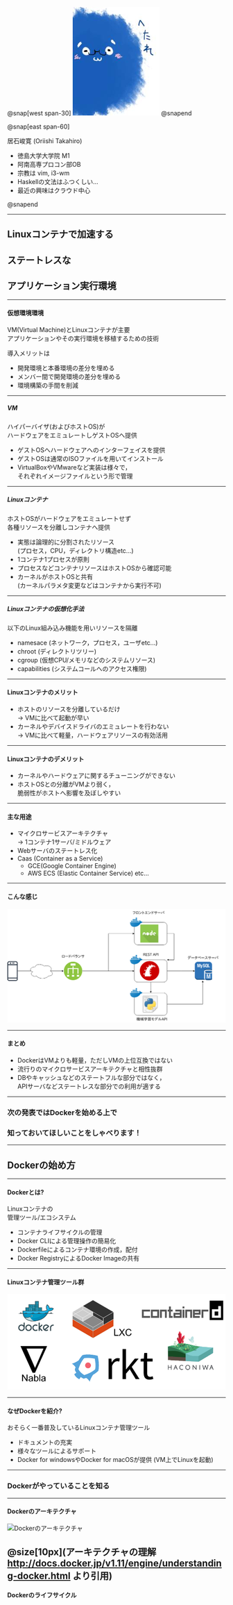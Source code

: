 @snap[west span-30]
![アイコン](img/hetare.jpg)
@snapend

@snap[east span-60]

居石峻寛 (Oriishi Takahiro)  

<ul>
 <li>徳島大学大学院 M1  
 <li>阿南高専プロコン部OB  
 <li>宗教は vim, i3-wm  
 <li>Haskellの文法はふつくしい...  
 <li>最近の興味はクラウド中心  
</ul>

@snapend

---

## Linuxコンテナで加速する
## ステートレスな
## アプリケーション実行環境

---  
#### 仮想環境環境

VM(Virtual Machine)とLinuxコンテナが主要  
アプリケーションやその実行環境を移植するための技術  

導入メリットは

- 開発環境と本番環境の差分を埋める
- メンバー間で開発環境の差分を埋める
- 環境構築の手間を削減

---  
##### VM

ハイパーバイザ(およびホストOS)が  
ハードウェアをエミュレートしゲストOSへ提供  

- ゲストOSへハードウェアへのインターフェイスを提供
- ゲストOSは通常のISOファイルを用いてインストール
- VirtualBoxやVMwareなど実装は様々で，  
  それぞれイメージファイルという形で管理

---  
##### Linuxコンテナ

ホストOSがハードウェアをエミュレートせず  
各種リソースを分離しコンテナへ提供  

- 実態は論理的に分割されたリソース  
  (プロセス，CPU，ディレクトリ構造etc...)
- 1コンテナ1プロセスが原則
- プロセスなどコンテナリソースはホストOSから確認可能
- カーネルがホストOSと共有  
  (カーネルパラメタ変更などはコンテナから実行不可)  

---  
##### Linuxコンテナの仮想化手法

以下のLinux組み込み機能を用いリソースを隔離  

- namesace (ネットワーク，プロセス，ユーザetc...)
- chroot (ディレクトリツリー)
- cgroup (仮想CPU/メモリなどのシステムリソース)
- capabilities (システムコールへのアクセス権限)

---
#### Linuxコンテナのメリット

- ホストのリソースを分離しているだけ  
  → VMに比べて起動が早い
- カーネルやデバイスドライバのエミュレートを行わない  
  → VMに比べて軽量，ハードウェアリソースの有効活用

---
#### Linuxコンテナのデメリット

- カーネルやハードウェアに関するチューニングができない
- ホストOSとの分離がVMより弱く，  
  脆弱性がホストへ影響を及ぼしやすい

---
#### 主な用途

- マイクロサービスアーキテクチャ  
  → 1コンテナ1サーバ/ミドルウェア
- Webサーバのステートレス化
- Caas (Container as a Service)
    + GCE(Google Container Engine)
    + AWS ECS (Elastic Container Service) etc...

---
#### こんな感じ

![サンプルアーキテクチャ](img/sample-service.png)

---
#### まとめ

- DockerはVMよりも軽量，ただしVMの上位互換ではない
- 流行りのマイクロサービスアーキテクチャと相性抜群
- DBやキャッシュなどのステートフルな部分ではなく，  
  APIサーバなどステートレスな部分での利用が適する

---
### 次の発表ではDockerを始める上で
### 知っておいてほしいことをしゃべります！

---

## Dockerの始め方

---

#### Dockerとは?

Linuxコンテナの  
管理ツール/エコシステム  

- コンテナライフサイクルの管理
- Docker CLIによる管理操作の簡易化
- Dockerfileによるコンテナ環境の作成，配付
- Docker RegistryによるDocker Imageの共有

--- 
#### Linuxコンテナ管理ツール群
![Linuxコンテナ管理ツール群](img/icons.png)

---

#### なぜDockerを紹介?

おそらく一番普及しているLinuxコンテナ管理ツール

- ドキュメントの充実
- 様々なツールによるサポート
- Docker for windowsやDocker for macOSが提供
  (VM上でLinuxを起動)

---

### Dockerがやっていることを知る

---
#### Dockerのアーキテクチャ
![Dockerのアーキテクチャ](http://docs.docker.jp/_images/architecture.png)

@size[10px](アーキテクチャの理解 http://docs.docker.jp/v1.11/engine/understanding-docker.html より引用)
---
#### Dockerのライフサイクル
